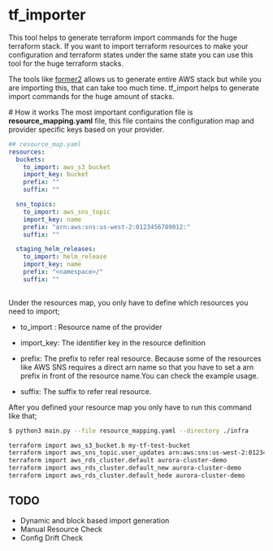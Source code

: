 # tf_importer

This tool helps to generate terraform import commands for the huge terraform stack. If you want to import terraform resources to make your configuration and terraform states under the same state you can use this tool for the huge terraform stacks.

The tools like <a href="https://former2.com/">former2</a> allows us to generate entire AWS stack but while you are importing this, that can take too much time.
tf_import helps to generate import commands for the huge amount of stacks.


# How it works 
The most important configuration file is <b>resource_mapping.yaml</b> file, this file contains the configuration map and provider specific keys based on your provider.

```yaml
## resource_map.yaml
resources:
  buckets:
    to_import: aws_s3_bucket
    import_key: bucket
    prefix: ""
    suffix: ""

  sns_topics:
    to_import: aws_sns_topic
    import_key: name
    prefix: "arn:aws:sns:us-west-2:0123456789012:"
    suffix: ""

  staging_helm_releases:
    to_import: helm_release
    import_key: name
    prefix: "<namespace>/"
    suffix: ""
  
```
Under the resources map, you only have to define which resources you need to import;

* to_import : Resource name of the provider
* import_key: The identifier key in the resource definition

* prefix: The prefix to refer real resource. Because some of the resources like AWS SNS requires a direct arn name so that you have to set a arn prefix in front of the resource name.You can check the example usage.

* suffix: The suffix to refer real resource.

After you defined your resource map you only have to run this command like that;


```sh
$ python3 main.py --file resource_mapping.yaml --directory ./infra

terraform import aws_s3_bucket.b my-tf-test-bucket
terraform import aws_sns_topic.user_updates arn:aws:sns:us-west-2:0123456789012:user-updates-topic
terraform import aws_rds_cluster.default aurora-cluster-demo
terraform import aws_rds_cluster.default_new aurora-cluster-demo
terraform import aws_rds_cluster.default_hede aurora-cluster-demo
```

## TODO

- Dynamic and block based import generation
- Manual Resource Check
- Config Drift Check
